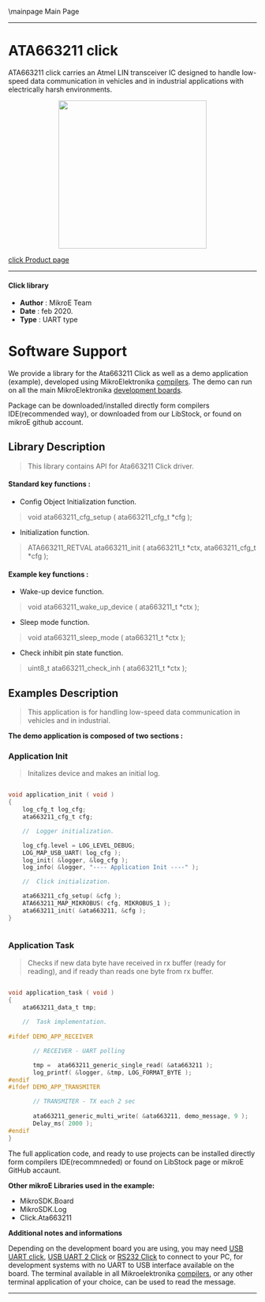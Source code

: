 \mainpage Main Page
 
---
# ATA663211 click

ATA663211 click carries an Atmel LIN transceiver IC designed to handle low-speed data communication in vehicles and in industrial applications with electrically harsh environments. 

<p align="center">
  <img src="https://download.mikroe.com/images/click_for_ide/ata663211_click.png" height=300px>
</p>

[click Product page](<https://www.mikroe.com/ata663211-click>)

---


#### Click library 

- **Author**        : MikroE Team
- **Date**          : feb 2020.
- **Type**          : UART type


# Software Support

We provide a library for the Ata663211 Click 
as well as a demo application (example), developed using MikroElektronika 
[compilers](https://shop.mikroe.com/compilers). 
The demo can run on all the main MikroElektronika [development boards](https://shop.mikroe.com/development-boards).

Package can be downloaded/installed directly form compilers IDE(recommended way), or downloaded from our LibStock, or found on mikroE github account. 

## Library Description

> This library contains API for Ata663211 Click driver.

#### Standard key functions :

- Config Object Initialization function.
> void ata663211_cfg_setup ( ata663211_cfg_t *cfg ); 
 
- Initialization function.
> ATA663211_RETVAL ata663211_init ( ata663211_t *ctx, ata663211_cfg_t *cfg );

#### Example key functions :

- Wake-up device function.
> void ata663211_wake_up_device ( ata663211_t *ctx );
 
- Sleep mode function.
> void ata663211_sleep_mode ( ata663211_t *ctx );

- Check inhibit pin state function.
> uint8_t ata663211_check_inh ( ata663211_t *ctx );

## Examples Description
 
> This application is for handling low-speed data communication in vehicles and in industrial.

**The demo application is composed of two sections :**

### Application Init 

> Initalizes device and makes an initial log.

```c

void application_init ( void )
{
    log_cfg_t log_cfg;
    ata663211_cfg_t cfg;

    //  Logger initialization.

    log_cfg.level = LOG_LEVEL_DEBUG;
    LOG_MAP_USB_UART( log_cfg );
    log_init( &logger, &log_cfg );
    log_info( &logger, "---- Application Init ----" );

    //  Click initialization.

    ata663211_cfg_setup( &cfg );
    ATA663211_MAP_MIKROBUS( cfg, MIKROBUS_1 );
    ata663211_init( &ata663211, &cfg );
}
  
```

### Application Task

>  Checks if new data byte have received in rx buffer (ready for reading), and if ready than reads one byte from rx buffer.

```c

void application_task ( void )
{
    ata663211_data_t tmp;
    
    //  Task implementation.
    
#ifdef DEMO_APP_RECEIVER

       // RECEIVER - UART polling

       tmp =  ata663211_generic_single_read( &ata663211 );
       log_printf( &logger, &tmp, LOG_FORMAT_BYTE );
#endif
#ifdef DEMO_APP_TRANSMITER

       // TRANSMITER - TX each 2 sec
       
       ata663211_generic_multi_write( &ata663211, demo_message, 9 );
       Delay_ms( 2000 );
#endif
}  

```

The full application code, and ready to use projects can be  installed directly form compilers IDE(recommneded) or found on LibStock page or mikroE GitHub accaunt.

**Other mikroE Libraries used in the example:** 

- MikroSDK.Board
- MikroSDK.Log
- Click.Ata663211

**Additional notes and informations**

Depending on the development board you are using, you may need 
[USB UART click](https://shop.mikroe.com/usb-uart-click), 
[USB UART 2 Click](https://shop.mikroe.com/usb-uart-2-click) or 
[RS232 Click](https://shop.mikroe.com/rs232-click) to connect to your PC, for 
development systems with no UART to USB interface available on the board. The 
terminal available in all Mikroelektronika 
[compilers](https://shop.mikroe.com/compilers), or any other terminal application 
of your choice, can be used to read the message.



---

